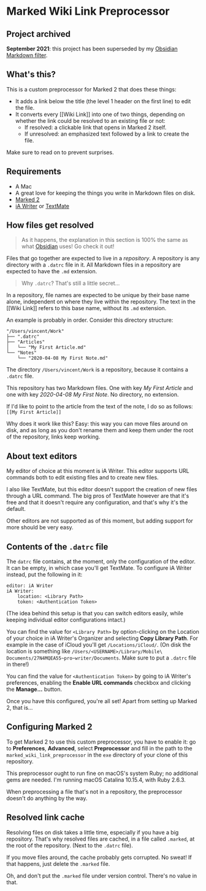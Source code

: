# Marked Wiki Link Preprocessor

## Project archived

**September 2021**: this project has been superseded by my [Obsidian Markdown filter](https://github.com/voostindie/obsidian-md-filter).

## What's this?

This is a custom preprocessor for Marked 2 that does these things:

- It adds a link below the title (the level 1 header on the first line) to edit the file.
- It converts every [[Wiki Link]] into one of two things, depending on whether the link could be resolved to an existing file or not:
	- If resolved: a clickable link that opens in Marked 2 itself.
	- If unresolved: an emphasized text followed by a link to create the file.

Make sure to read on to prevent surprises.

## Requirements

- A Mac
- A great love for keeping the things you write in Markdown files on disk.
- [Marked 2](https://www.marked2app.com)
- [iA Writer](https://ia.net/writer) or [TextMate](https://macromates.com)

## How files get resolved

> As it happens, the explanation in this section is 100% the same as what [Obsidian](https://obsidian.md) uses! Go check it out!

Files that go together are expected to live in a *repository*. A repository is any directory with a `.datrc` file in it. All Markdown files in a repository are expected to have the `.md` extension.

> Why `.datrc`? That's still a little secret...

In a repository, file names are expected to be unique by their base name alone, independent on where they live within the repository. The text in the [[Wiki Link]] refers to this base name, without its `.md` extension.

An example is probably in order. Consider this directory structure:

```
"/Users/vincent/Work"
├── ".datrc"
├── "Articles"
│   └── "My First Article.md"
└── "Notes"
    └── "2020-04-08 My First Note.md"
```

The directory `/Users/vincent/Work` is a repository, because it contains a `.datrc` file.

This repository has two Markdown files. One with key *My First Article* and one with key *2020-04-08 My First Note*. No directory, no extension.

If I'd like to point to the article from the text of the note, I do so as follows: `[[My First Article]]`

Why does it work like this? Easy: this way you can move files around on disk, and as long as you don't rename them and keep them under the root of the repository, links keep working.

## About text editors

My editor of choice at this moment is iA Writer. This editor supports URL commands both to edit existing files and to create new files. 

I also like TextMate, but this editor doesn't support the creation of new files through a URL command. The big pros of TextMate however are that it's free and that it doesn't require any configuration, and that's why it's the default.

Other editors are not supported as of this moment, but adding support for more should be very easy.
 
## Contents of the `.datrc` file

The `datrc` file contains, at the moment, only the configuration of the editor. It can be empty, in which case you'll get TextMate. To configure iA Writer instead, put the following in it:

```
editor: iA Writer
iA Writer:
	location: <Library Path>
	token: <Authentication Token>
```

(The idea behind this setup is that you can switch editors easily, while keeping individual editor configurations intact.)

You can find the value for `<Library Path>` by option-clicking on the Location of your choice in iA Writer's Organizer and selecting **Copy Library Path**. For example in the case of iCloud you'll get `/Locations/iCloud/`. (On disk the location is something like `/Users/<USERNAME>/Library/Mobile\ Documents/27N4MQEA55~pro~writer/Documents`. Make sure to put a `.datrc` file in there!)

You can find the value for `<Authentication Token>` by going to iA Writer's preferences, enabling the **Enable URL commands** checkbox and clicking the **Manage...** button.

Once you have this configured, you're all set! Apart from setting up Marked 2, that is...

## Configuring Marked 2

To get Marked 2 to use this custom preprocessor, you have to enable it: go to **Preferences**, **Advanced**, select **Preprocessor** and fill in the path to the `marked_wiki_link_preprocessor` in the `exe` directory of your clone of this repository.

This preprocessor ought to run fine on macOS's system Ruby; no additional gems are needed. I'm running macOS Catalina 10.15.4, with Ruby 2.6.3.

When preprocessing a file that's not in a repository, the preprocessor doesn't do anything by the way.

## Resolved link cache

Resolving files on disk takes a little time, especially if you have a big repository. That's why resolved files are cached, in a file called `.marked`, at the root of the repository. (Next to the `.datrc` file).

If you move files around, the cache probably gets corrupted. No sweat! If that happens, just delete the `.marked` file.

Oh, and don't put the `.marked` file under version control. There's no value in that.
